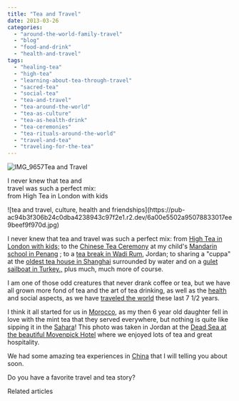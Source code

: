 ```yaml
---
title: "Tea and Travel"
date: 2013-03-26
categories: 
  - "around-the-world-family-travel"
  - "blog"
  - "food-and-drink"
  - "health-and-travel"
tags: 
  - "healing-tea"
  - "high-tea"
  - "learning-about-tea-through-travel"
  - "sacred-tea"
  - "social-tea"
  - "tea-and-travel"
  - "tea-around-the-world"
  - "tea-as-culture"
  - "tea-as-health-drink"
  - "tea-ceremonies"
  - "tea-rituals-around-the-world"
  - "travel-and-tea"
  - "traveling-for-the-tea"
---
```


![IMG_9657](https://pub-ac94b3f306b24c0dba4238943c97f2e1.r2.dev/6a00e5502a95078833017c381bcb5b970b.jpg)Tea and Travel  
  
I never knew that tea and  
travel was such a perfect mix:  
from High Tea in London with kids

<!--more--> ![tea and travel, culture, health and friendships](https://pub-ac94b3f306b24c0dba4238943c97f2e1.r2.dev/6a00e5502a95078833017ee9beef9f970d.jpg)  
  
I never knew that tea and travel was such a perfect mix: from [High Tea in London with kids;](https://pub-ac94b3f306b24c0dba4238943c97f2e1.r2.dev/2012/07/high-tea-in-london-with-kids.html "high tea in london with kids") to the [Chinese Tea Ceremony](https://pub-ac94b3f306b24c0dba4238943c97f2e1.r2.dev/2012/06/chines.html "Chinese tea ceremony") at my child's [Mandarin school in Penang](https://pub-ac94b3f306b24c0dba4238943c97f2e1.r2.dev/2012/06/why-learn-mandarin-in-tropical-asia-penang.html "Mandarin school in Penang") ; to a [tea break in Wadi Rum](https://pub-ac94b3f306b24c0dba4238943c97f2e1.r2.dev/2012/07/wadi-rum-jordan.html "tea break in wadi Rum, jordan"), Jordan; to sharing a "cuppa" at the [oldest tea house in Shanghai](https://pub-ac94b3f306b24c0dba4238943c97f2e1.r2.dev/2012/11/shanghai-with-kids.html "shanghai with kids - tea house") surrounded by water and on a [gulet sailboat in Turkey.,](https://pub-ac94b3f306b24c0dba4238943c97f2e1.r2.dev/2007/07/sailing-away.html "sailboat gulet in turkey travel") plus much, much more of course.  
  
I am one of those odd creatures that never drank coffee or tea, but we have all grown more fond of tea and the art of tea drinking, as well as the [health](https://pub-ac94b3f306b24c0dba4238943c97f2e1.r2.dev/health-and-travel/ "health and travel") and social aspects, as we have [traveled the world](https://pub-ac94b3f306b24c0dba4238943c97f2e1.r2.dev/2012/12/around-the-world-family-travel.html "traveled the world") these last 7 1/2 years.  
  
I think it all started for us in [Morocco](https://pub-ac94b3f306b24c0dba4238943c97f2e1.r2.dev/morocco/ "Morocco"), as my then 6 year old daughter fell in love with the mint tea that they served everywhere, but nothing is quite like sipping it in the [Sahara](https://pub-ac94b3f306b24c0dba4238943c97f2e1.r2.dev/2007/04/les-nomades-sah.html "Sahara desert travel camel overnight")! This photo was taken in Jordan at the [Dead Sea at the beautiful Movenpick Hotel](http://www.moevenpick-hotels.com/en/pub/hotels_resorts/worldmap/dead_sea/welcome.cfm "Movenpick dead sea resort and spa") where we enjoyed lots of tea and great hospitality.  
  
We had some amazing tea experiences in [China](https://pub-ac94b3f306b24c0dba4238943c97f2e1.r2.dev/2012/11/china-travel-in-the-autumn.html "China travel") that I will telling you about soon.  
  
Do you have a favorite travel and tea story?  
  

Related articles

